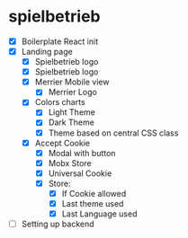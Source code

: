 # spielbetrieb

- [x] Boilerplate React init
- [x] Landing page
  - [x] Spielbetrieb logo
  - [x] Spielbetrieb logo
  - [x] Merrier Mobile view
    - [x] Merrier Logo
  - [x] Colors charts
    - [x] Light Theme
    - [x] Dark Theme
    - [x] Theme based on central CSS class
  - [x] Accept Cookie
    - [x] Modal with button
    - [x] Mobx Store
    - [x] Universal Cookie
    - [x] Store:
      - [x] If Cookie allowed
      - [x] Last theme used
      - [x] Last Language used
- [ ] Setting up backend
